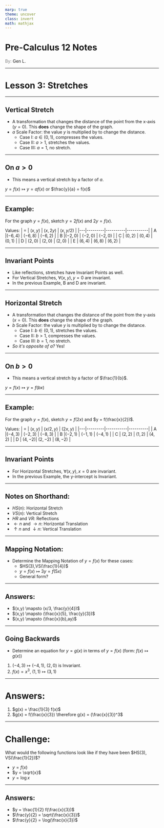 ```yaml
---
marp: true
theme: uncover
class: invert
math: mathjax
---
```


# <!--fit--> Pre-Calculus 12 Notes
<span style="color:grey">By:</span> Gen L.

<!--_footer: In partnership with Hyperion University, 2024-->

---
<!--paginate: true-->

# Lesson 3: Stretches

---

## Vertical Stretch

* A transformation that changes the distance of the point from the x-axis ($y = 0$). This **does** change the shape of the graph.
* $a$ Scale Factor: the value $y$ is multiplied by to change the distance.
    * Case I: $a \in (0,1)$, compresses the values.
    * Case II: $a > 1$, stretches the values.
    * Case III: $a = 1$, no stretch.

---

## On $a > 0$
* This means a vertical stretch by a factor of $a$.

$y = f(x) \mapsto y = af(x)$ or $\frac{y}{a} = f(x)$

---

## Example:

For the graph $y = f(x)$, sketch $y = 2f(x)$ and $2y = f(x)$.

Values:
| = | $(x,y)$ | $(x,2y)$ | $(x,y/2)$ |
|---|---------|----------|-----------|
| A |$(-6,4)$ | $(-6,8)$ |  $(-6,2)$ |
| B |$(-2,0)$ | $(-2,0)$ |  $(-2,0)$ |
| C | $(0,2)$ |  $(0,4)$ |  $(0,1)$  |
| D | $(2,0)$ |  $(2,0)$ |  $(2,0)$  |
| E | $(6,4)$ |  $(6,8)$ |  $(6,2)$  |

---

## Invariant Points

* Like reflections, stretches have Invariant Points as well.
* For Vertical Stretches, $\forall (x,y), y = 0$ are invariant.
* In the previous Example, B and D are invariant.

---

## Horizontal Stretch

* A transformation that changes the distance of the point from the y-axis ($x = 0$). This **does** change the shape of the graph.
* $b$ Scale Factor: the value $y$ is multiplied by to change the distance.
    * Case I: $b \in (0,1)$, stretches the values.
    * Case II: $b > 1$, compresses the values.
    * Case III: $b = 1$, no stretch.
* *So it's opposite of $a$?* Yes!

---

## On $b > 0$
* This means a vertical stretch by a factor of $\frac{1}{b}$.

$y = f(x) \mapsto y = f(bx)$

---

## Example:

For the graph $y = f(x)$, sketch $y = f(2x)$ and $y = f(\frac{x}{2})$.

Values:
| = | $(x,y)$ | $(x/2,y)$ | $(2x,y)$ |
|---|---------|-----------|----------|
| A |$(-4,3)$ | $(-2,3)$  | $(-8,3)$ |
| B |$(-2,1)$ | $(-1,1)$  | $(-4,1)$ |
| C | $(2,2)$ |  $(1,2)$  | $(4,2)$  |
| D | $(4,-2)$|  $(2,-2)$ | $(8,-2)$ |

---

## Invariant Points

* For Horizontal Stretches, $\forall (x,y), x = 0$ are invariant.
* In the previous Example, the y-intercept is Invariant.

---

## Notes on Shorthand:

* $HS(n)$: Horizontal Stretch
* $VS(n)$: Vertical Stretch
* $HR$ and $VR$: Reflections
* $\leftarrow n$ and $\rightarrow n$: Horizontal Translation
* $\uparrow n$ and $\downarrow n$: Vertical Translation

---

## Mapping Notation:

* Determine the Mapping Notation of $y = f(x)$ for these cases:
    * $HS(3),VS(\frac{1}{4})$
    * $y = f(x) \mapsto 3y = f(5x)$
    * General form?

---

## Answers:

* $(x,y) \mapsto (x/3, \frac{y}{4})$
* $(x,y) \mapsto (\frac{x}{5}, \frac{y}{3})$
* $(x,y) \mapsto (\frac{x}{b},ay)$

---

## Going Backwards

* Determine an equation for $y = g(x)$ in terms of $y = f(x)$ (form: $f(x) \mapsto g(x)$)
1. $(-4,3) \mapsto (-4,1)$, $(2,0)$ is Invariant.
2. $f(x) = x^3$, $(1,1) \mapsto (3,1)$

---

# Answers:

1. $g(x) = \frac{1}{3} f(x)$
2. $g(x) = f(\frac{x}{3}) \therefore g(x) = (\frac{x}{3})^3$

---

# Challenge:

What would the following functions look like if they have been $HS(3), VS(\frac{1}{2})$?
* $y = f(x)$
* $y = \sqrt{x}$
* $y = \log x$

---

## Answers:

* $y = \frac{1}{2} f(\frac{x}{3})$
* $\frac{y}{2} = \sqrt{\frac{x}{3}}$
* $\frac{y}{2} = \log(\frac{x}{3})$
